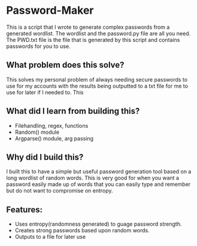 # Password-Maker
This is a script that I wrote to generate complex passwords from a generated wordlist. The wordlist and the password.py file are all you need. The PWD.txt file is the file that is generated by this script and contains passwords for you to use.

## What problem does this solve?
This solves my personal problem of always needing secure passwords to use for my accounts with the results being outputted to a txt file for me to use for later if I needed to. This 

## What did I learn from building this?
* Filehandling, regex, functions
* Random() module
* Argparse() module, arg passing

## Why did I build this?
I built this to have a simple but useful password generation tool based on a long wordlist of random words. This is very good for when you want a password easily made up of words that you can easily type and remember but do not want to compromise on entropy.

## Features:
* Uses entropy(randomness generated) to guage password strength.
* Creates strong passwords based upon random words.
* Outputs to a file for later use
